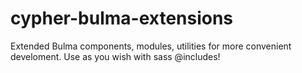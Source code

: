 # cypher-bulma-extensions
Extended Bulma components, modules, utilities for more convenient develoment. Use as you wish with sass @includes!
